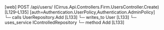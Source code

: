 [web] POST /api/users/  (Cirrus.Api.Controllers.Firm.UsersController.Create)  [L129–L135] [auth=Authentication.UserPolicy,Authentication.AdminPolicy]
  └─ calls UserRepository.Add [L133]
  └─ writes_to User [L133]
  └─ uses_service IControlledRepository<User>
    └─ method Add [L133]

